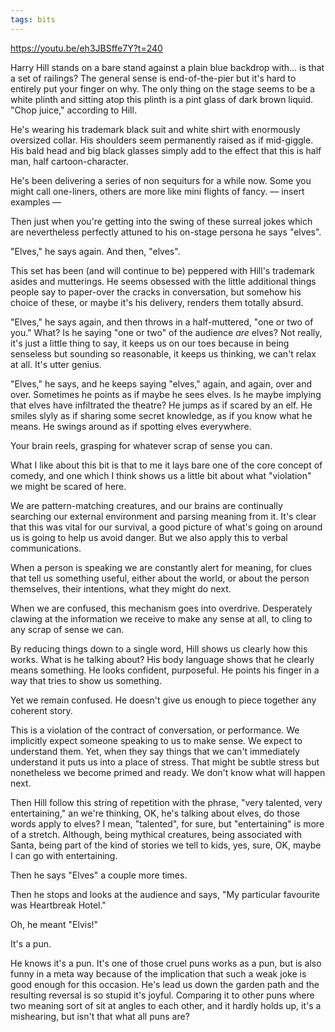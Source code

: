 ```yaml
---
tags: bits
---
```


https://youtu.be/eh3JBSffe7Y?t=240

Harry Hill stands on a bare stand against a plain blue backdrop with... is that a set of railings? The general sense is end-of-the-pier but it's hard to entirely put your finger on why. The only thing on the stage seems to be a white plinth and sitting atop this plinth is a pint glass of dark brown liquid. "Chop juice," according to Hill.

He's wearing his trademark black suit and white shirt with enormously oversized collar. His shoulders seem permanently raised as if mid-giggle. His bald head and big black glasses simply add to the effect that this is half man, half cartoon-character.

He's been delivering a series of non sequiturs for a while now. Some you might call one-liners, others are more like mini flights of fancy. –– insert examples ––

Then just when you're getting into the swing of these surreal jokes which are nevertheless perfectly attuned to his on-stage persona he says "elves".

"Elves," he says again. And then, "elves". 

This set has been (and will continue to be) peppered with Hill's trademark asides and mutterings. He seems obsessed with the little additional things people say to paper-over the cracks in conversation, but somehow his choice of these, or maybe it's his delivery, renders them totally absurd.

"Elves," he says again, and then throws in a half-muttered, "one or two of you." What? Is he saying "one or two" of the audience *are* elves? Not really, it's just a little thing to say, it keeps us on our toes because in being senseless but sounding so reasonable, it keeps us thinking, we can't relax at all. It's utter genius.

"Elves," he says, and he keeps saying "elves," again, and again, over and over. Sometimes he points as if maybe he sees elves. Is he maybe implying that elves have infiltrated the theatre? He jumps as if scared by an elf. He smiles slyly as if sharing some secret knowledge, as if you know what he means. He swings around as if spotting elves everywhere. 

Your brain reels, grasping for whatever scrap of sense you can. 

What I like about this bit is that to me it lays bare one of the core concept of comedy, and one which I think shows us a little bit about what "violation" we might be scared of here.

We are pattern-matching creatures, and our brains are continually searching our external environment and parsing meaning from it. It's clear that this was vital for our survival, a good picture of what's going on around us is going to help us avoid danger. But we also apply this to verbal communications. 

When a person is speaking we are constantly alert for meaning, for clues that tell us something useful, either about the world, or about the person themselves, their intentions, what they might do next.

When we are confused, this mechanism goes into overdrive. Desperately clawing at the information we receive to make any sense at all, to cling to any scrap of sense we can. 

By reducing things down to a single word, Hill shows us clearly how this works. What is he talking about? His body language shows that he clearly means something. He looks confident, purposeful. He points his finger in a way that tries to show us something.

Yet we remain confused. He doesn't give us enough to piece together any coherent story.

This is a violation of the contract of conversation, or performance. We implicitly expect someone speaking to us to make sense. We expect to understand them. Yet, when they say things that we can't immediately understand it puts us into a place of stress. That might be subtle stress but nonetheless we become primed and ready. We don't know what will happen next.

Then Hill follow this string of repetition with the phrase, "very talented, very entertaining," an we're thinking, OK, he's talking about elves, do those words apply to elves? I mean, "talented", for sure, but "entertaining" is more of a stretch. Although, being mythical creatures, being associated with Santa, being part of the kind of stories we tell to kids, yes, sure, OK, maybe I can go with entertaining.

Then he says "Elves" a couple more times. 

Then he stops and looks at the audience and says, "My particular favourite was Heartbreak Hotel."

Oh, he meant "Elvis!"

It's a pun.

He knows it's a pun. It's one of those cruel puns works as a pun, but is also funny in a meta way because of the implication that such a weak joke is good enough for this occasion. He's lead us down the garden path and the resulting reversal is so stupid it's joyful. Comparing it to other puns where two meaning sort of sit at angles to each other, and it hardly holds up, it's a mishearing, but isn't that what all puns are?







